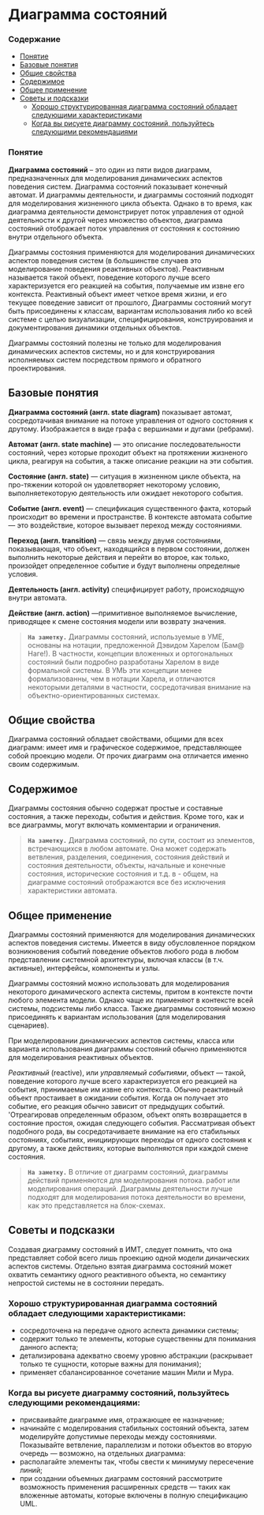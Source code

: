 # Диаграмма состояний

### Содержание

- [Понятие](#понятие)
- [Базовые понятия](#базовые-понятия)
- [Общие свойства](#общие-свойства)
- [Содержимое](#содержимое)
- [Общее применение](#общее-применение)
- [Советы и подсказки](#советы-и-подсказки)
  - [Хорошо структурированная диаграмма состояний обладает следующими характеристиками](#хорошо-структурированная-диаграмма-состояний-обладает-следующими-характеристиками)
  - [Когда вы рисуете диаграмму состояний, пользуйтесь следующими рекомендациями](#когда-вы-рисуете-диаграмму-состояний-пользуйтесь-следующими-рекомендациями)

### Понятие

**Диаграмма состояний** – это один из пяти видов диаграмм, предназначенных для моделирования динамических аспектов поведения систем. Диаграмма состояний показывает конечный автомат. И диаграммы деятельности, и диаграммы состояний подходят для моделирования жизненного цикла объекта. Однако в то время, как диаграмма деятельности демонстрирует поток управления от одной деятельности к другой через множество объектов, диаграмма состояний отображает поток управления от состояния к состоянию внутри отдельного объекта.

Диаграммы состояния применяются для моделирования динамических аспектов поведения систем (в большинстве случаев это моделирование поведения реактивных объектов). Реактивным называется такой объект, поведение которого лучше всего характеризуется его реакцией на события, получаемые им извне его контекста. Реактивный объект имеет четкое время жизни, и его текущее поведение зависит от прошлого, Диаграммы состояний могут быть присоединены к классам, вариантам использования либо ко всей системе с целью визуализации, специфицирования, конструирования и документирования динамики отдельных объектов.

Диаграммы состояний полезны не только для моделирования динамических аспектов системы, но и для конструирования исполняемых систем посредством прямого и обратного проектирования.

## Базовые понятия

**Диаграмма состояний (англ. state diagram)** показывает автомат, сосредотачивая внимание на потоке управления от одного состояния к друтому. Изображается в виде графа с вершинами и дугами (ребрами).

**Автомат (англ. state machine)** — это описание последовательности состояний, через которые проходит объект на протяжении жизненого цикла, реагируя на события, а также описание реакции на эти события.

**Состояние (англ. state)** — ситуация в жизненном цикле объекта, на про-тяжении которой он удовлетворяет некоторому условию, выполняетекоторую деятельность или ожидает некоторого события.

**Событие (англ. event)** — спецификация существенного факта, который происходит во времени и пространстве. В контексте автомата событие — это воздействие, которое вызывает переход между состояниями.

**Переход (англ. transition)** — связь между двумя состояниями, показывающая, что объект, находящийся в первом состоянии, должен выполнить некоторые действия и перейти во второе, как только, произойдет определенное событие и будут выполнены определные условия.

**Деятельность (англ. activity)** специфицирует работу, происходящую внутри автомата.

**Действие (англ. action)** —примитивное выполняемое вычисление, приводящее к смене состояния модели или возврату значения.

> **`На заметку.`** Диаграммы состояний, используемые в УМЕ, основаны на нотации, предложенной Дэвидом Харелом (Бам@ Наге!). В частности, концепции вложенных и ортогональных состояний были подробно разработаны Харелом в виде формальной системы. В УМЬ эти концепции менее формализованны, чем в нотации Харела, и отличаются некоторыми деталями в частности, сосредотачивая внимание на объектно-ориентированных системах.

## Общие свойства

Диаграмма состояний обладает свойствами, общими для всех диаграмм: имеет имя и графическое содержимое, представляющее собой проекцию модели. От прочих диаграмм она отличается именно своим содержимым.

## Содержимое

Диаграммы состояния обычно содержат простые и составные состояния, а также переходы, события и действия. Кроме того, как и все диаграммы, могут включать комментарии и ограничения.

> **`На заметку.`** Диаграмма состояний, по сути, состоит из элементов, встречающихся в любом автомате. Она может содержать ветвления, разделения, соединения, состояния действий и состояния деятельности, объекты, начальные и конечные состояния, исторические состояния и т.д. в - общем, на диаграмме состояний отображаются все без исключения характеристики автомата.

## Общее применение

Диаграммы состояний применяются для моделирования динамических аспектов поведения системы. Имеется в виду обусловленное порядком возникновения событий поведение объектов любого рода в любом представлении системной архитектуры, включая классы (в т.ч. активные), интерфейсы, компоненты и узлы.

Диаграммы состояний можно использовать для моделирования некоторого динамического аспекта системы, притом в контексте почти любого элемента модели. Однако чаще их применяют в контексте всей системы, подсистемы либо класса. Также диаграммы состояний можно присоединять к вариантам использования (для моделирования сценариев).

При моделировании динамических аспектов системы, класса или варианта использования диаграммы состояний обычно применяются для моделирования реактивных объектов.

_Реактивный_ (reactive), или _управляемый событиями_, объект — такой, поведение которого лучше всего характеризуется его реакцией на события, принимаемые им извне его контекста. Обычно реактивный объект простаивает в ожидании события. Когда он получает это событие, его реакция обычно зависит от предыдущих событий. 'Отреагировав определенным образом, объект опять возвращается в состояние простоя, ожидая следующего события. Рассматривая объект подобного рода, вы сосредотачиваете внимание на его стабильных состояниях, событиях, инициирующих переходы от одного состояния к другому, а также действиях, которые выполняются при каждой смене состояния.

> **`На заметку.`** В отличие от диаграмм состояний, диаграммы действий применяются для моделирования потока. работ или моделирования операций. Диаграммы деятельности лучше подходят для моделирования потока деятельности во времени, как это представляется на блок-схемах.

## Советы и подсказки

Создавая диаграмму состояний в ИМТ, следует помнить, что она представляет собой всего лишь проекцию одной модели динаических аспектов системы. Отдельно взятая диаграмма состояний может охватить семантику одного реактивного объекта, но семантику непростой системы не в состоянии передать.

### Хорошо структурированная диаграмма состояний обладает следующими характеристиками:

- сосредоточена на передаче одного аспекта динамики системы;
- содержит только те элементы, которые существенны для понимания данного аспекта;
- детализирована адекватно своему уровню абстракции (раскрывает только те сущности, которые важны для понимания);
- применяет сбалансированное сочетание машин Мили и Мура.

### Когда вы рисуете диаграмму состояний, пользуйтесь следующими рекомендациями:

- присваивайте диаграмме имя, отражающее ее назначение;
- начинайте с моделирования стабильных состояний объекта, затем моделируйте допустимые переходы между состояниями. Показывайте ветвление, параллелизм и потоки объектов во вторую очередь — возможно, на отдельных диаграмма:
- располагайте элементы так, чтобы свести к минимуму пересечение линий;
- при создании объемных диаграмм состояний рассмотрите возможность применения расширенных средств — таких как вложенные автоматы, которые включены в полную спецификацию UML.
